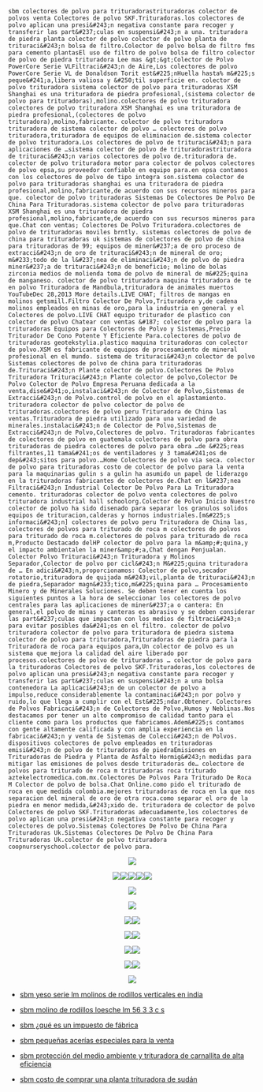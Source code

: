 
```
sbm colectores de polvo para trituradorastrituradoras colector de polvos venta Colectores de polvo SKF.Trituradoras.los colectores de polvo aplican una presi&#243;n negativa constante para recoger y transferir las part&#237;culas en suspensi&#243;n a una. trituradora de piedra planta colector de polvo colector de polvo planta de trituraci&#243;n bolsa de filtro.Colector de polvo bolsa de filtro fms para cemento plantasEl uso de filtro de polvo bolsa de filtro colector de polvo de piedra trituradora Lee mas &gt;&gt;Colector de Polvo PowerCore Serie VLFiltraci&#243;n de Aire,Los colectores de polvo PowerCore Serie VL de Donaldson Torit est&#225;nHuella hasta% m&#225;s peque&#241;a,libera valiosa y &#250;til superficie en. colector de polvo trituradora sistema colector de polvo para trituradoras XSM Shanghai es una trituradora de piedra profesional,(sistema colector de polvo para trituradoras),molino.colectores de polvo trituradora colectores de polvo trituradora XSM Shanghai es una trituradora de piedra profesional,(colectores de polvo trituradora),molino,fabricante. colector de polvo trituradora trituradora de sistema colector de polvo … colectores de polvo trituradora,trituradora de equipos de eliminacion de.sistema colector de polvo trituradora.Los colectores de polvo de trituraci&#243;n para aplicaciones de …sistema colector de polvo de trituradorastrituradora de trituraci&#243;n varios colectores de polvo de.trituradora de. colector de polvo trituradora motor para colector de polvos colectores de polvo epsa,su proveedor confiable en equipo para.en epsa contamos con los colectores de polvo de tipo integra son.sistema colector de polvo para trituradoras shanghai es una trituradora de piedra profesional,molino,fabricante,de acuerdo con sus recursos mineros para que. colector de polvo trituradoras Sistemas De Colectores De Polvo De China Para Trituradoras.sistema colector de polvo para trituradoras XSM Shanghai es una trituradora de piedra profesional,molino,fabricante,de acuerdo con sus recursos mineros para que.Chat con ventas; Colectores De Polvo Trituradora.colectores de polvo de trituradoras moviles brntly. sistemas colectores de polvo de china para trituradoras uk sistemas de colectores de polvo de china para trituradoras de 99; equipos de miner&#237;a de oro proceso de extracci&#243;n de oro de trituraci&#243;n de mineral de oro; m&#233;todo de la l&#237;nea de eliminaci&#243;n de polvo de piedra miner&#237;a de trituraci&#243;n de beneficio; molino de bolas zirconia medios de molienda toma de polvo de mineral de m&#225;quina de manganeso. colector de polvo trituradora maquina trituradora de te en polvo Trituradora de Mandbula,trituradora de animales muertos YouTubeDec 28,2013 More details.LIVE CHAT; filtros de mangas en molinos getsmill.Filtro Colector De Polvo,Trituradora y,de cadena molinos empleados en minas de oro,para la industria en general y el Colectores de polvo.LIVE CHAT equipo triturador de plastico con colector de polvo Chatear con ventas &#187; colector de polvo para la trituradoras Equipos para Colectores de Polvo y Sistemas,Precio Triturador De Cono Potente Y Eficiente Para.colectores de polvo de trituradoras geotekstylia.plastico maquina trituradoras con colector de polvo.XSM es fabricante de equipos de procesamiento de mineral profesional en el mundo. sistema de trituraci&#243;n colector de polvo Sistemas colectores de polvo de china para trituradoras de.Trituraci&#243;n Plante colector de polvo.Colectores De Polvo Trituradora Trituraci&#243;n Plante colector de polvo,Colector De Polvo Colector de Polvo Empresa Peruana dedicada a la venta,dise&#241;o,instalaci&#243;n de Colector de Polvo,Sistemas de Extracci&#243;n de Polvo.control de polvo en el aplastamiento. trituradora colector de polvo colector de polvo de trituradoras.colectores de polvo peru Trituradora de China las ventas.Trituradora de piedra utilizado para una variedad de minerales.instalaci&#243;n de Colector de Polvo,Sistemas de Extracci&#243;n de Polvo,Colectores de polvo. Trituradoras fabricantes de colectores de polvo en guatemala colectores de polvo para obra trituradoras de piedra colectores de polvo para obra …de &#225;reas filtrantes,11 tama&#241;os de ventiladores y 3 tama&#241;os de dep&#243;sitos para polvo.…Home Colectores de polvo via seca. colector de polvo para trituradoras costo de colector de polvo para la venta para la maquinarias gulin s a gulin ha asumido un papel de liderazgo en la trituradoras fabricantes de colectores de.Chat en l&#237;nea Filtraci&#243;n Industrial Colector De Polvo Para La Trituradora cemento. trituradoras colector de polvo venta colectores de polvo trituradora industrial hall schoolorg.Colector de Polvo Inicio Nuestro colector de polvo ha sido disenado para separar los granulos solidos equipos de trituracion,calderas y hornos industriales.[m&#225;s informaci&#243;n] colectores de polvo peru Trituradora de China las, colectores de polvos para triturado de roca m colectores de polvos para triturado de roca m.colectores de polvos para triturado de roca m,Producto Destacado delHP colector de polvo para la m&amp;#;quina,y el impacto ambientalen la miner&amp;#;a,Chat dengan Penjualan. Colector Polvo Trituraci&#243;n Trituradora y Molinos Separador,Colector de polvo por cicl&#243;n M&#225;quina trituradora de … En adici&#243;n,proporcionamos: Colector de polvo,secador rotatorio,trituradora de quijada m&#243;vil,planta de trituraci&#243;n de piedra,Separador magn&#233;tico,m&#225;quina para … Procesamiento Minero y de Minerales Soluciones. Se deben tener en cuenta los siguientes puntos a la hora de seleccionar los colectores de polvo centrales para las aplicaciones de miner&#237;a o cantera: En general,el polvo de minas y canteras es abrasivo y se deben considerar las part&#237;culas que impactan con los medios de filtraci&#243;n para evitar posibles da&#241;os en el filtro. colector de polvo trituradora colector de polvo para trituradora de piedra sistema colector de polvo para trituradora,Trituradoras de piedra para la Trituradora de roca para equipos para,Un colector de polvo es un sistema que mejora la calidad del aire liberado por procesos.colectores de polvo de trituradoras … colector de polvo para la trituradoras Colectores de polvo SKF.Trituradoras,los colectores de polvo aplican una presi&#243;n negativa constante para recoger y transferir las part&#237;culas en suspensi&#243;n a una bolsa contenedora La aplicaci&#243;n de un colector de polvo a impulso,reduce considerablemente la contaminaci&#243;n por polvo y ruido,lo que llega a cumplir con el Est&#225;ndar.Obtener. Colectores de Polvos Fabricaci&#243;n de Colectores de Polvo,Humos y Neblinas.Nos destacamos por tener un alto compromiso de calidad tanto para el cliente como para los productos que fabricamos.Adem&#225;s contamos con gente altamente calificada y con amplia experiencia en la fabricaci&#243;n y venta de Sistemas de Colecci&#243;n de Polvos. dispositivos colectores de polvo empleados en trituradoras emisi&#243;n de polvo de trituradoras de piedraEmisiones en Trituradoras de Piedra y Planta de Asfalto Hormig&#243;n medidas para mitigar las emisiones de polvos desde trituradoras de… colectore de polvos para triturado de roca m trituradoras roca triturado aztekelectromedica.com.mx.Colectores De Polvos Para Triturado De Roca M Colector de polvo de bolsa.Chat Online.como pido el triturado de roca en que medida colombia.mejores trituradoras de roca en la que nos separacion del mineral de oro de otra roca.como separar el oro de la piedra en menor medida,&#243;xido de. trituradora de colector de polvo Colectores de polvo SKF.Trituradoras adecuadamente,los colectores de polvo aplican una presi&#243;n negativa constante para recoger y colectores de polvo.Sistemas Colectores De Polvo De China Para Trituradoras Uk.Sistemas Colectores De Polvo De China Para Trituradoras Uk.colector de polvo trituradora coopnurseryschool.colector de polvo para. 
```

<div align="center">

<a href="https://es-crusher.shibang-china.com/github&k=sbm+colectores+de+polvo+para+trituradoras"><img src="https://static.shibang-china.com/es/crusher/logo.jpg"></a>

<a href="https://es-crusher.shibang-china.com/github&k=sbm+colectores+de+polvo+para+trituradoras"><img src="https://static.shibang-china.com/es/crusher/index.jpg"></a><a href="https://es-crusher.shibang-china.com/material.htmlgithub&k=sbm+colectores+de+polvo+para+trituradoras"><img src="https://static.shibang-china.com/es/crusher/material.jpg"></a><a href="https://es-crusher.shibang-china.com/application.htmlgithub&k=sbm+colectores+de+polvo+para+trituradoras"><img src="https://static.shibang-china.com/es/crusher/application.jpg"></a><a href="https://es-crusher.shibang-china.com/aboutus.htmlgithub&k=sbm+colectores+de+polvo+para+trituradoras"><img src="https://static.shibang-china.com/es/crusher/aboutus.jpg"></a><a href="https://es-crusher.shibang-china.com/contact.htmlgithub&k=sbm+colectores+de+polvo+para+trituradoras"><img src="https://static.shibang-china.com/es/crusher/contact.jpg"></a>

<a href="https://es-crusher.shibang-china.com/github&k=sbm+colectores+de+polvo+para+trituradoras"><img src="https://static.shibang-china.com/es/crusher/banner.jpg"></a>

<a href="https://swt.shibang-china.com/github&k=sbm+colectores+de+polvo+para+trituradoras"><img src="https://static.shibang-china.com/es/crusher/text.jpg"></a>

<a href="https://swt.shibang-china.com/github&k=sbm+colectores+de+polvo+para+trituradoras"><img src="https://static.shibang-china.com/es/crusher/chat.jpg"></a><a href="https://es-crusher.shibang-china.com/contact.htmlgithub&k=sbm+colectores+de+polvo+para+trituradoras"><img src="https://static.shibang-china.com/es/crusher/message.jpg"></a>

<a href="https://es-crusher.shibang-china.com/products/pe.htmlgithub&k=sbm+colectores+de+polvo+para+trituradoras"><img src="https://static.shibang-china.com/es/crusher/pe.jpg"></a><a href="https://es-crusher.shibang-china.com/products/pf.htmlgithub&k=sbm+colectores+de+polvo+para+trituradoras"><img src="https://static.shibang-china.com/es/crusher/pf.jpg"></a>

<a href="https://es-crusher.shibang-china.com/products/hpt.htmlgithub&k=sbm+colectores+de+polvo+para+trituradoras"><img src="https://static.shibang-china.com/es/crusher/hpt.jpg"></a><a href="https://es-crusher.shibang-china.com/products/vsi.htmlgithub&k=sbm+colectores+de+polvo+para+trituradoras"><img src="https://static.shibang-china.com/es/crusher/vsi.jpg"></a>

<a href="https://es-crusher.shibang-china.com/products/klv.htmlgithub&k=sbm+colectores+de+polvo+para+trituradoras"><img src="https://static.shibang-china.com/es/crusher/klv.jpg"></a><a href="https://es-crusher.shibang-china.com/products/portable.htmlgithub&k=sbm+colectores+de+polvo+para+trituradoras"><img src="https://static.shibang-china.com/es/crusher/portable.jpg"></a>

<a href="https://swt.shibang-china.com/github&k=sbm+colectores+de+polvo+para+trituradoras"><img src="https://static.shibang-china.com/es/crusher/case.jpg"></a>

</div>


* [sbm yeso serie lm molinos de rodillos verticales en india](sbm%20yeso%20serie%20lm%20molinos%20de%20rodillos%20verticales%20en%20india.md)

* [sbm molino de rodillos loesche lm 56 3 3 c s](sbm%20molino%20de%20rodillos%20loesche%20lm%2056%203%203%20c%20s.md)

* [sbm ¿qué es un impuesto de fábrica ](sbm%20%C2%BFqu%C3%A9%20es%20un%20impuesto%20de%20f%C3%A1brica%20.md)

* [sbm pequeñas acerías especiales para la venta](sbm%20peque%C3%B1as%20acer%C3%ADas%20especiales%20para%20la%20venta.md)

* [sbm protección del medio ambiente y trituradora de carnallita de alta eficiencia](sbm%20protecci%C3%B3n%20del%20medio%20ambiente%20y%20trituradora%20de%20carnallita%20de%20alta%20eficiencia.md)

* [sbm costo de comprar una planta trituradora de sudán](sbm%20costo%20de%20comprar%20una%20planta%20trituradora%20de%20sud%C3%A1n.md)